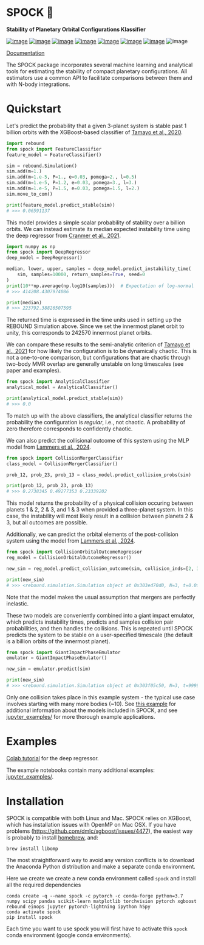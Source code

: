 # SPOCK 🖖

**Stability of Planetary Orbital Configurations Klassifier**

[![image](https://badge.fury.io/py/spock.svg)](https://badge.fury.io/py/spock)
[![image](https://travis-ci.com/dtamayo/spock.svg?branch=master)](https://travis-ci.com/dtamayo/spock)
[![image](http://img.shields.io/badge/license-GPL-green.svg?style=flat)](https://github.com/dtamayo/spock/blob/master/LICENSE)
[![image](https://img.shields.io/badge/launch-binder-ff69b4.svg?style=flat)](http://mybinder.org/repo/dtamayo/spock)
[![image](http://img.shields.io/badge/arXiv-2007.06521-green.svg?style=flat)](http://arxiv.org/abs/2007.06521)
[![image](http://img.shields.io/badge/arXiv-2101.04117-green.svg?style=flat)](https://arxiv.org/abs/2101.04117)
[![image](http://img.shields.io/badge/arXiv-2106.14863-green.svg?style=flat)](https://arxiv.org/abs/2106.14863)
![image](https://raw.githubusercontent.com/dtamayo/spock/master/paper_plots/spockpr.jpg)

[Documentation](https://spock-instability.readthedocs.io/en/latest/)

The SPOCK package incorporates several machine learning and analytical tools for estimating the stability of compact planetary configurations.
All estimators use a common API to facilitate comparisons between them and with N-body integrations.

# Quickstart

Let's predict the probability that a given 3-planet system is stable past 1 billion orbits with the XGBoost-based classifier of [Tamayo et al., 2020](http://arxiv.org/abs/2007.06521).

```python
import rebound
from spock import FeatureClassifier
feature_model = FeatureClassifier()

sim = rebound.Simulation()
sim.add(m=1.)
sim.add(m=1.e-5, P=1., e=0.03, pomega=2., l=0.5)
sim.add(m=1.e-5, P=1.2, e=0.03, pomega=3., l=3.)
sim.add(m=1.e-5, P=1.5, e=0.03, pomega=1.5, l=2.)
sim.move_to_com()

print(feature_model.predict_stable(sim))
# >>> 0.06591137
```

This model provides a simple scalar probability of stability over a billion orbits.
We can instead estimate its median expected instability time using the deep regressor from [Cranmer et al., 2021](https://arxiv.org/abs/2101.04117).

```python
import numpy as np
from spock import DeepRegressor
deep_model = DeepRegressor()

median, lower, upper, samples = deep_model.predict_instability_time(
    sim, samples=10000, return_samples=True, seed=0
)
print(10**np.average(np.log10(samples)))  # Expectation of log-normal
# >>> 414208.4307974086

print(median)
# >>> 223792.38826507595
```

The returned time is expressed in the time units used in setting up the REBOUND Simulation above.
Since we set the innermost planet orbit to unity, this corresponds to 242570 innermost planet orbits.

We can compare these results to the semi-analytic criterion of [Tamayo et al., 2021](https://arxiv.org/abs/2106.14863) for how likely the configuration is to be dynamically chaotic.
This is not a one-to-one comparison, but configurations that are chaotic through two-body MMR overlap are generally unstable on long timescales (see paper and examples).

```python
from spock import AnalyticalClassifier
analytical_model = AnalyticalClassifier()

print(analytical_model.predict_stable(sim))
# >>> 0.0
```

To match up with the above classifiers, the analytical classifier returns the probability the configuration is *regular*, i.e., not chaotic.
A probability of zero therefore corresponds to confidently chaotic.

We can also predict the collisional outcome of this system using the MLP model from [Lammers et al., 2024](https://arxiv.org/abs/???).

```python
from spock import CollisionMergerClassifier
class_model = CollisionMergerClassifier()

prob_12, prob_23, prob_13 = class_model.predict_collision_probs(sim)

print(prob_12, prob_23, prob_13)
# >>> 0.2738345 0.49277353 0.23339202
```

This model returns the probability of a physical collision occuring between planets 1 & 2, 2 & 3, and 1 & 3 when provided a three-planet system. In this case, the instability will most likely result in a collision between planets 2 & 3, but all outcomes are possible.

Additionally, we can predict the orbital elements of the post-collision system using the model from [Lammers et al., 2024](https://arxiv.org/abs/???).

```python
from spock import CollisionOrbitalOutcomeRegressor
reg_model = CollisionOrbitalOutcomeRegressor()

new_sim = reg_model.predict_collision_outcome(sim, collision_inds=[2, 3])

print(new_sim)
# >>> <rebound.simulation.Simulation object at 0x303ed70d0, N=3, t=0.0>
```

Note that the model makes the usual assumption that mergers are perfectly inelastic.

These two models are conveniently combined into a giant impact emulator, which predicts instability times, predicts and samples collision pair probabilities, and then handles the collisions. This is repeated until SPOCK predicts the system to be stable on a user-specified timescale (the default is a billion orbits of the innermost planet).

```python
from spock import GiantImpactPhaseEmulator
emulator = GiantImpactPhaseEmulator()

new_sim = emulator.predict(sim)

print(new_sim)
# >>> <rebound.simulation.Simulation object at 0x303f05c50, N=3, t=999999999.9999993>
```

Only one collision takes place in this example system - the typical use case involves starting with many more bodies (~10).
See [this example](https://github.com/dtamayo/spock/blob/master/jupyter_examples/QuickStart.ipynb) for additional information about the models included in SPOCK, and see [jupyter\_examples/](https://github.com/dtamayo/spock/tree/master/jupyter_examples) for more thorough example applications.

# Examples

[Colab tutorial](https://colab.research.google.com/drive/1R3NrPmtI5DZFq_VZtv8gowINBrXM85Zv?usp=sharing)
for the deep regressor.

The example notebooks contain many additional examples:
[jupyter\_examples/](https://github.com/dtamayo/spock/tree/master/jupyter_examples).

# Installation

SPOCK is compatible with both Linux and Mac. SPOCK relies on XGBoost, which has installation issues with OpenMP on
Mac OSX. If you have problems (<https://github.com/dmlc/xgboost/issues/4477>), the easiest way is
probably to install [homebrew](brew.sh), and:

```
brew install libomp
```

The most straightforward way to avoid any version conflicts is to download the Anaconda Python distribution and make a separate conda environment.

Here we create we create a new conda environment called `spock` and install all the required dependencies
```
conda create -q --name spock -c pytorch -c conda-forge python=3.7 numpy scipy pandas scikit-learn matplotlib torchvision pytorch xgboost rebound einops jupyter pytorch-lightning ipython h5py
conda activate spock
pip install spock
```

Each time you want to use spock you will first have to activate this `spock` conda environment (google conda environments).
